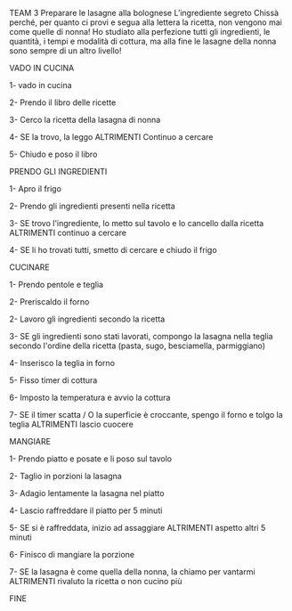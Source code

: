 TEAM 3
Preparare le lasagne alla bolognese
L’ingrediente segreto
Chissà perché, per quanto ci provi e segua alla lettera la ricetta, 
non vengono mai come quelle di nonna! Ho studiato alla perfezione tutti gli ingredienti, 
le quantità, i tempi e modalità di cottura, ma alla fine le lasagne della nonna sono sempre
di un altro livello!


VADO IN CUCINA

1- vado in cucina

2- Prendo il libro delle ricette

3- Cerco la ricetta della lasagna di nonna

4- SE la trovo, la leggo
   ALTRIMENTI Continuo a cercare

5- Chiudo e poso il libro 

PRENDO GLI INGREDIENTI

1- Apro il frigo

2- Prendo gli ingredienti presenti nella ricetta

3- SE trovo l'ingrediente, lo metto sul tavolo e lo cancello dalla ricetta
   ALTRIMENTI continuo a cercare

4- SE li ho trovati tutti, smetto di cercare e chiudo il frigo

CUCINARE

1- Prendo pentole e teglia

2- Preriscaldo il forno

2- Lavoro gli ingredienti secondo la ricetta

3- SE gli ingredienti sono stati lavorati, compongo la lasagna nella teglia secondo l'ordine della ricetta (pasta, sugo, besciamella, parmiggiano)

4- Inserisco la teglia in forno

5- Fisso timer di cottura

6- Imposto la temperatura e avvio la cottura

7- SE il timer scatta / O la superficie è croccante, spengo il forno e tolgo la teglia
   ALTRIMENTI lascio cuocere

MANGIARE

1- Prendo piatto e posate e li poso sul tavolo

2- Taglio in porzioni la lasagna

3- Adagio lentamente la lasagna nel piatto

4- Lascio raffreddare il piatto per 5 minuti

5- SE si è raffreddata, inizio ad assaggiare
   ALTRIMENTI aspetto altri 5 minuti

6- Finisco di mangiare la porzione

7- SE la lasagna è come quella della nonna, la chiamo per vantarmi
   ALTRIMENTI rivaluto la ricetta o non cucino più

FINE